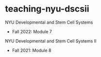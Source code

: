# teaching-nyu-dscsii

NYU Developmental and Stem Cell Systems

* Fall 2022: Module 7

NYU Developmental and Stem Cell Systems II

* Fall 2021: Module 8
